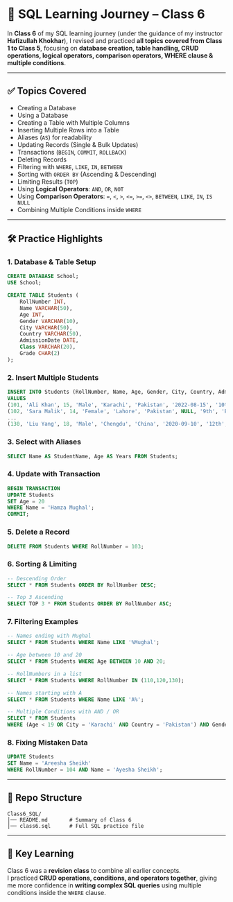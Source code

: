 # 📘 SQL Learning Journey – Class 6  

In **Class 6** of my SQL learning journey (under the guidance of my instructor **Hafizullah Khokhar**), I revised and practiced **all topics covered from Class 1 to Class 5**, focusing on **database creation, table handling, CRUD operations, logical operators, comparison operators, WHERE clause & multiple conditions**.  

---

## ✅ Topics Covered  

- Creating a Database  
- Using a Database  
- Creating a Table with Multiple Columns  
- Inserting Multiple Rows into a Table  
- Aliases (`AS`) for readability  
- Updating Records (Single & Bulk Updates)  
- Transactions (`BEGIN`, `COMMIT`, `ROLLBACK`)  
- Deleting Records  
- Filtering with `WHERE`, `LIKE`, `IN`, `BETWEEN`  
- Sorting with `ORDER BY` (Ascending & Descending)  
- Limiting Results (`TOP`)  
- Using **Logical Operators**: `AND`, `OR`, `NOT`  
- Using **Comparison Operators**: `=`, `<`, `>`, `<=`, `>=`, `<>`, `BETWEEN`, `LIKE`, `IN`, `IS NULL`  
- Combining Multiple Conditions inside `WHERE`  

---

## 🛠 Practice Highlights  

### 1. **Database & Table Setup**  
```sql
CREATE DATABASE School;
USE School;

CREATE TABLE Students (
    RollNumber INT,
    Name VARCHAR(50),
    Age INT,
    Gender VARCHAR(10),
    City VARCHAR(50),
    Country VARCHAR(50),
    AdmissionDate DATE,
    Class VARCHAR(20),
    Grade CHAR(2)
);
```

### 2. **Insert Multiple Students**  
```sql
INSERT INTO Students (RollNumber, Name, Age, Gender, City, Country, AdmissionDate, Class, Grade)
VALUES
(101, 'Ali Khan', 15, 'Male', 'Karachi', 'Pakistan', '2022-08-15', '10th', 'A'),
(102, 'Sara Malik', 14, 'Female', 'Lahore', 'Pakistan', NULL, '9th', 'B'),
...
(130, 'Liu Yang', 18, 'Male', 'Chengdu', 'China', '2020-09-10', '12th', 'A');
```

### 3. **Select with Aliases**  
```sql
SELECT Name AS StudentName, Age AS Years FROM Students;
```

### 4. **Update with Transaction**  
```sql
BEGIN TRANSACTION
UPDATE Students
SET Age = 20
WHERE Name = 'Hamza Mughal';
COMMIT;
```

### 5. **Delete a Record**  
```sql
DELETE FROM Students WHERE RollNumber = 103;
```

### 6. **Sorting & Limiting**  
```sql
-- Descending Order
SELECT * FROM Students ORDER BY RollNumber DESC;

-- Top 3 Ascending
SELECT TOP 3 * FROM Students ORDER BY RollNumber ASC;
```

### 7. **Filtering Examples**  
```sql
-- Names ending with Mughal
SELECT * FROM Students WHERE Name LIKE '%Mughal';

-- Age between 10 and 20
SELECT * FROM Students WHERE Age BETWEEN 10 AND 20;

-- RollNumbers in a list
SELECT * FROM Students WHERE RollNumber IN (110,120,130);

-- Names starting with A
SELECT * FROM Students WHERE Name LIKE 'A%';

-- Multiple Conditions with AND / OR
SELECT * FROM Students
WHERE (Age < 19 OR City = 'Karachi' AND Country = 'Pakistan') AND Gender = 'Female';
```

### 8. **Fixing Mistaken Data**  
```sql
UPDATE Students
SET Name = 'Areesha Sheikh'
WHERE RollNumber = 104 AND Name = 'Ayesha Sheikh';
```

---

## 📂 Repo Structure  

```
Class6_SQL/
│── README.md       # Summary of Class 6
│── class6.sql      # Full SQL practice file
```

---

## 🚀 Key Learning  

Class 6 was a **revision class** to combine all earlier concepts.  
I practiced **CRUD operations, conditions, and operators together**, giving me more confidence in **writing complex SQL queries** using multiple conditions inside the `WHERE` clause.  
